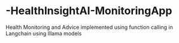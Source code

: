 # -HealthInsightAI-MonitoringApp
Health Monitoring and Advice implemented using function calling in Langchain using Illama models
